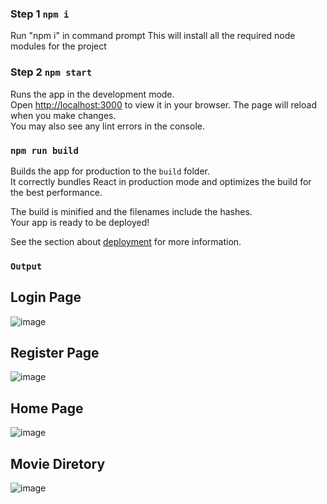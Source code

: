 ### Step 1 `npm i`

Run "npm i" in command prompt
This will install all the required node modules for the project

### Step 2 `npm start`

Runs the app in the development mode.\
Open [http://localhost:3000](http://localhost:3000) to view it in your browser.
The page will reload when you make changes.\
You may also see any lint errors in the console.

### `npm run build`

Builds the app for production to the `build` folder.\
It correctly bundles React in production mode and optimizes the build for the best performance.

The build is minified and the filenames include the hashes.\
Your app is ready to be deployed!

See the section about [deployment](https://facebook.github.io/create-react-app/docs/deployment) for more information.

### `Output`

## Login Page
![image](https://github.com/user-attachments/assets/c64cb422-0440-4bbc-90d7-d77a6193c342)

## Register Page
![image](https://github.com/user-attachments/assets/de35342b-050f-479d-bc50-348add8c49b1)

## Home Page
![image](https://github.com/user-attachments/assets/7def1595-8d64-47aa-98ce-734c536ed39d)

## Movie Diretory
![image](https://github.com/user-attachments/assets/b58fe414-8571-4063-a8e4-86d2a561dfdc)




